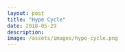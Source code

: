 ```yaml
---
layout: post
title: "Hype Cycle"
date: 2018-05-29
description: 
image: /assets/images/hype-cycle.png
---
```

